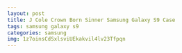 ```yaml
---
layout: post
title: J Cole Crown Born Sinner Samsung Galaxy S9 Case
tags: samsung galaxy s9
categories: samsung
img: 1z7oinsCdSxlsviUEkakvil4lv23Tfpqn
---
```

